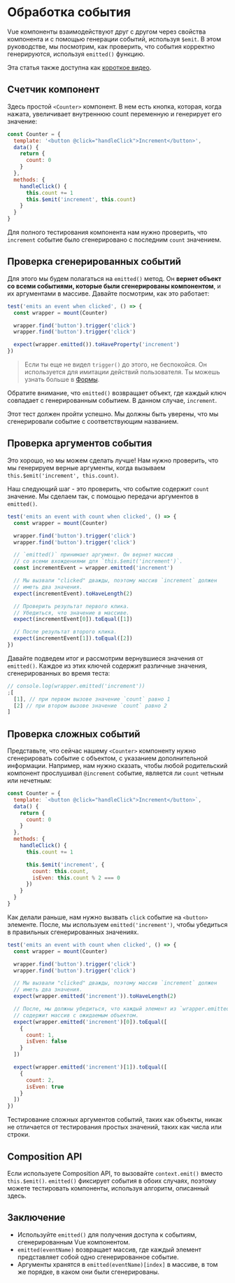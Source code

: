 # Обработка события

Vue компоненты взаимодействуют друг с другом через свойства компонента и с помощью генерации событий, используя `$emit`. В этом руководстве, мы посмотрим, как проверить, что события корректно генерируются, используя `emitted()` функцию.

Эта статья также доступна как [короткое видео](https://www.youtube.com/watch?v=U_j-nDur4oU&list=PLC2LZCNWKL9ahK1IoODqYxKu5aA9T5IOA&index=14).

## Счетчик компонент

Здесь простой `<Counter>` компонент. В нем есть кнопка, которая, когда нажата, увеличивает внутреннюю count переменную и генерирует его значение:

```js
const Counter = {
  template: '<button @click="handleClick">Increment</button>',
  data() {
    return {
      count: 0
    }
  },
  methods: {  
    handleClick() {
      this.count += 1
      this.$emit('increment', this.count)
    }
  }
}
```
Для полного тестирования компонента нам нужно проверить, что `increment` событие было сгенерировано с последним `count` значением.

## Проверка сгенерированных событий

Для этого мы будем полагаться на `emitted()` метод. Он **вернет объект со всеми событиями, которые были сгенерированы компонентом**, и их аргументами в массиве. Давайте посмотрим, как это работает:

```js
test('emits an event when clicked', () => {
  const wrapper = mount(Counter)

  wrapper.find('button').trigger('click')
  wrapper.find('button').trigger('click')

  expect(wrapper.emitted()).toHaveProperty('increment')
})
```

> Если ты еще не видел `trigger()` до этого, не беспокойся. Он используется для имитации действий пользователя. Ты можешь узнать больше в [Формы](/ru/guide/essentials/forms).

Обратите внимание, что `emitted()` возвращает объект, где каждый ключ совпадает с генерированным событием. В данном случае, `increment`.

Этот тест должен пройти успешно. Мы должны быть уверены, что мы сгенерировали событие с соответствующим названием.

## Проверка аргументов события

Это хорошо, но мы можем сделать лучше! Нам нужно проверить, что мы генерируем верные аргументы, когда вызываем `this.$emit('increment', this.count)`.

Наш следующий шаг - это проверить, что событие содержит `count` значение. Мы сделаем так, с помощью передачи аргументов в `emitted()`.

```js {9}
test('emits an event with count when clicked', () => {
  const wrapper = mount(Counter)

  wrapper.find('button').trigger('click')
  wrapper.find('button').trigger('click')

  // `emitted()` принимает аргумент. Он вернет массив 
  // со всеми вхождениями для `this.$emit('increment')`.
  const incrementEvent = wrapper.emitted('increment')

  // Мы вызвали "clicked" дважды, поэтому массив `increment` должен
  // иметь два значения.
  expect(incrementEvent).toHaveLength(2)

  // Проверить результат первого клика.
  // Убедиться, что значение в массиве.
  expect(incrementEvent[0]).toEqual([1])

  // После результат второго клика.
  expect(incrementEvent[1]).toEqual([2])
})
```

Давайте подведем итог и рассмотрим вернувшиеся значения от `emitted()`. Каждое из этих ключей содержит различные значения, сгенерированных во время теста:

```js
// console.log(wrapper.emitted('increment'))
;[
  [1], // при первом вызове значение `count` равно 1
  [2] // при втором вызове значение `count` равно 2
]
```

## Проверка сложных событий

Представьте, что сейчас нашему `<Counter>` компоненту нужно сгенерировать событие с объектом, с указанием дополнительной информации. Например, нам нужно сказать, чтобы любой родительский компонент прослушивал `@increment` событие, является ли `count` четным или нечетным:

```js {12-15}
const Counter = {
  template: `<button @click="handleClick">Increment</button>`,
  data() {
    return {
      count: 0
    }
  },
  methods: {
    handleClick() {
      this.count += 1

      this.$emit('increment', {
        count: this.count,
        isEven: this.count % 2 === 0
      })
    }
  }
}
```

Как делали раньше, нам нужно вызвать `click` событие на `<button>` элементе. После, мы используем `emitted('increment')`, чтобы убедиться в правильных сгенерированных значениях.

```js
test('emits an event with count when clicked', () => {
  const wrapper = mount(Counter)

  wrapper.find('button').trigger('click')
  wrapper.find('button').trigger('click')

  // Мы вызвали "clicked" дважды, поэтому массив `increment` должен
  // иметь два значения.
  expect(wrapper.emitted('increment')).toHaveLength(2)

  // После, мы должны убедиться, что каждый элемент из `wrapper.emitted('increment')`
  // содержит массив с ожидаемым объектом.
  expect(wrapper.emitted('increment')[0]).toEqual([
    {
      count: 1,
      isEven: false
    }
  ])

  expect(wrapper.emitted('increment')[1]).toEqual([
    {
      count: 2,
      isEven: true
    }
  ])
})
```

Тестирование сложных аргументов событий, таких как объекты, никак не отличается от тестирования простых значений, таких как числа или строки.

## Composition API

Если используете Composition API, то вызовайте `context.emit()` вместо `this.$emit()`. `emitted()` фиксирует события в обоих случаях, поэтому можете тестировать компоненты, используя алгоритм, описанный здесь.

## Заключение

- Используйте `emitted()` для получения доступа к событиям, сгенерированным Vue компонентом.
- `emitted(eventName)` возвращает массив, где каждый элемент представляет собой одно сгенерированное событие.
- Аргументы хранятся в `emitted(eventName)[index]` в массиве, в том же порядке, в каком они были сгенерированы.
